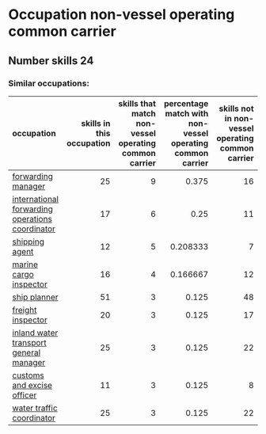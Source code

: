 # Occupation non-vessel operating common carrier
## Number skills 24
### Similar occupations:
| occupation                                                                                            |   skills in this occupation |   skills that match non-vessel operating common carrier |   percentage match with non-vessel operating common carrier |   skills not in non-vessel operating common carrier |
|:------------------------------------------------------------------------------------------------------|----------------------------:|--------------------------------------------------------:|------------------------------------------------------------:|----------------------------------------------------:|
| [forwarding manager](forwarding_manager.md)                                                           |                          25 |                                                       9 |                                                    0.375    |                                                  16 |
| [international forwarding operations coordinator](international_forwarding_operations_coordinator.md) |                          17 |                                                       6 |                                                    0.25     |                                                  11 |
| [shipping agent](shipping_agent.md)                                                                   |                          12 |                                                       5 |                                                    0.208333 |                                                   7 |
| [marine cargo inspector](marine_cargo_inspector.md)                                                   |                          16 |                                                       4 |                                                    0.166667 |                                                  12 |
| [ship planner](ship_planner.md)                                                                       |                          51 |                                                       3 |                                                    0.125    |                                                  48 |
| [freight inspector](freight_inspector.md)                                                             |                          20 |                                                       3 |                                                    0.125    |                                                  17 |
| [inland water transport general manager](inland_water_transport_general_manager.md)                   |                          25 |                                                       3 |                                                    0.125    |                                                  22 |
| [customs and excise officer](customs_and_excise_officer.md)                                           |                          11 |                                                       3 |                                                    0.125    |                                                   8 |
| [water traffic coordinator](water_traffic_coordinator.md)                                             |                          25 |                                                       3 |                                                    0.125    |                                                  22 |
